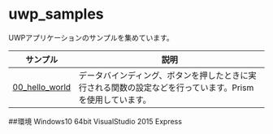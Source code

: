 # uwp_samples
UWPアプリケーションのサンプルを集めています。

| サンプル | 説明 |
-----------|-------------|
| [00_hello_world][1] | データバインディング、ボタンを押したときに実行される関数の設定などを行っています。Prismを使用しています。


[1]: 00_hello_world/


##環境
Windows10 64bit
VisualStudio 2015 Express
